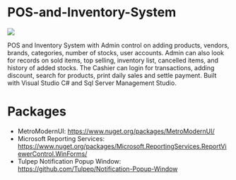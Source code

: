 # POS-and-Inventory-System

<img src='https://media.giphy.com/media/BH5V5EGcsaNByn0wjr/giphy.gif'/>

POS and Inventory System with Admin control on adding products, vendors, brands, categories, number of stocks, user accounts. Admin can also look for records on sold items, top selling, inventory list, cancelled items, and history of added stocks. The Cashier can login for transactions, adding discount, search for products, print daily sales and settle payment.
Built with Visual Studio C# and Sql Server Management Studio.

# Packages
- MetroModernUI: 
    https://www.nuget.org/packages/MetroModernUI/
- Microsoft Reporting Services: 
    https://www.nuget.org/packages/Microsoft.ReportingServices.ReportViewerControl.WinForms/
- Tulpep Notification Popup Window: 
    https://github.com/Tulpep/Notification-Popup-Window
